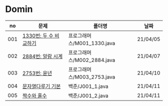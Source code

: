 # Domin


|no|문제|폴더명|날짜|
|------|--------------------------------------------------------------------------------|---------------|----------|
| 001 | [1330번: 두 수 비교하기](https://www.acmicpc.net/problem/1330)                  | 프로그래머스/M001_1330.java | 21/04/05 |
| 002 | [2884번: 알람 시계](https://www.acmicpc.net/problem/2884)                       | 프로그래머스/M002_2884.java | 21/04/07 |
| 003 | [2753번: 윤년](https://www.acmicpc.net/problem/2753)                            | 프로그래머스/M003_2753.java | 21/04/10 |
| 004 | [문자열다루기 기본](https://programmers.co.kr/learn/courses/30/lessons/12918)   | 백준/J001_1.java    | 21/04/11 |
| 005 | [짝수와 홀수](https://programmers.co.kr/learn/courses/30/lessons/12937)         | 백준/J001_2.java    | 21/04/11 |

